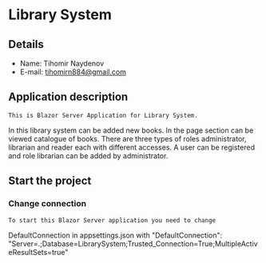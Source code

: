 # Library System

## Details

 - Name: Tihomir Naydenov
 - E-mail: tihomirn884@gmail.com

## Application description

	This is Blazor Server Application for Library System.
In this library system can be added new books. In the page section can be viewed catalogue of books. 
There are three types of roles administrator, librarian and reader each with different accesses. A user can be registered and role librarian can be added by administrator.

## Start the project

### Change connection

	To start this Blazor Server application you need to change 
DefaultConnection in appsettings.json with "DefaultConnection": "Server=.;Database=LibrarySystem;Trusted_Connection=True;MultipleActiveResultSets=true"